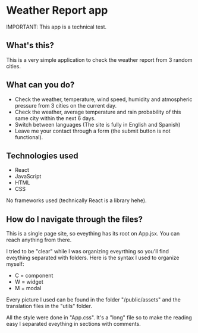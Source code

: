 # Weather Report app

IMPORTANT: This app is a technical test.

## What's this?

This is a very simple application to check the weather report from 3 random cities. 

## What can you do?

- Check the weather, temperature, wind speed, humidity and atmospheric pressure from 3 cities on the current day.
- Check the weather, average temperature and rain probability of this same city within the next 6 days.
- Switch between languages (The site is fully in English and Spanish)
- Leave me your contact through a form (the submit button is not functional).

## Technologies used

- React 
- JavaScript
- HTML
- CSS

No frameworks used (technically React is a library hehe).

## How do I navigate through the files?

This is a single page site, so eveything has its root on App.jsx. You can reach anything from there.

I tried to be "clear" while I was organizing eveyrthing so you'll find eveything separated with folders. Here is the syntax I used to organize myself:

- C = component
- W = widget
- M = modal

Every picture I used can be found in the folder "/public/assets" and the translation files in the "utils" folder.

All the style were done in "App.css". It's a "long" file so to make the reading easy I separated eveything in sections with comments.





